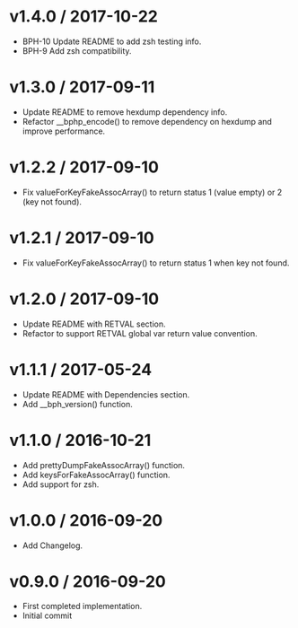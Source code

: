 
v1.4.0 / 2017-10-22
===================

  * BPH-10 Update README to add zsh testing info.
  * BPH-9 Add zsh compatibility.

v1.3.0 / 2017-09-11
===================

  * Update README to remove hexdump dependency info.
  * Refactor __bphp_encode() to remove dependency on hexdump and improve
    performance.

v1.2.2 / 2017-09-10
===================

  * Fix valueForKeyFakeAssocArray() to return status 1 (value empty) or 2 (key
    not found).

v1.2.1 / 2017-09-10
===================

  * Fix valueForKeyFakeAssocArray() to return status 1 when key not found.

v1.2.0 / 2017-09-10
===================

  * Update README with RETVAL section.
  * Refactor to support RETVAL global var return value convention.

v1.1.1 / 2017-05-24
===================

  * Update README with Dependencies section.
  * Add __bph_version() function.

v1.1.0 / 2016-10-21
===================

  * Add prettyDumpFakeAssocArray() function.
  * Add keysForFakeAssocArray() function.
  * Add support for zsh.

v1.0.0 / 2016-09-20
===================

  * Add Changelog.


v0.9.0 / 2016-09-20
===================

  * First completed implementation.
  * Initial commit
